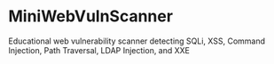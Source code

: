 # MiniWebVulnScanner
Educational web vulnerability scanner detecting SQLi, XSS, Command Injection, Path Traversal, LDAP Injection, and XXE
